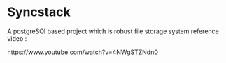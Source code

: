 # Syncstack
A postgreSQl based  project which is robust file storage system
reference video :
<link> https://www.youtube.com/watch?v=4NWgSTZNdn0</link>

